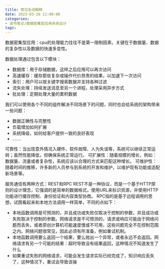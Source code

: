 ```yaml
---
title: 常见名词解释
date: 2023-03-26 11:00:00
categories:
- 读书笔记/数据密集型应用系统设计
tags:
---
```


数据密集型应用：cpu的处理能力往往不是第一限制因素，关键在于数据量、数据的复杂性以及数据的快速多变性。

数据处理通过包含以下模块：
 - 数据库：用于存储数据，这样之后应用可以再次访问
 - 高速缓存：缓存那些复杂或操作代价昂贵的结果，以加速下一次访问
 - 索引：用户可以按关键字搜索数据并支持各种过滤
 - 流失处理：持续发送消息至另一个进程，处理采用异步方式
 - 批处理：定期处理大量的累积数据

我们可以使用各个不同的组件解决不同场景下的问题，同时也会给系统的架构带来一些问题：
 - 数据正确性与完整性
 - 负载增加如何扩展
 - 系统降级，如何给客户提供一致的良好表现
 - .......

可靠性：当出现意外情况入硬件、软件故障、人为失误等，系统可以继续正常运转；虽然性能降低，但确保系统正常运行。
可扩展性：随着规模的增长，例如：数据量、流量或者复杂性，系统应该以合理的方式来匹配这种增长。
可维护性：随着时间的推移，许多新的人员参与到系统的开发和维护，以维护现有功能或适配新场景等。

服务通信有两种方式：REST和RPC
REST不是一种协议，而是一个基于HTTP原则的设计理念，它强调的是简单的数据格式，使用URL来标识资源，并使用HTTP功能进行缓存控制、身份验证和内容类型协商。
RPC指的是基于远程调用的思想，试图看起来和本地方法调用一样简单，不同的点如下：
 - 本地函数调用是可预测的，并且成功或失败仅取决于控制的参数，并且成功或失败取决于控制的参数。网络请求是不可预测的，请求或响应可能由于网络问题而丢失，或者原创计算机可能速度慢或不可用，这些问题完全不在控制范围之内。网络问题很常见，因此必须有所准备，例如重试机制。
 - 本地函数调用要么返回一个结果，要么抛出一个异常，或者永远不会返回。网络请求有另一个可能的结果：超时导致没有结果返回，这种情况不知道发生了什么
 - 如果重试失败的网络请求，可能会发生请求实际已经完成了，知识响应丢失了，这种情况下，重试会导致该操
